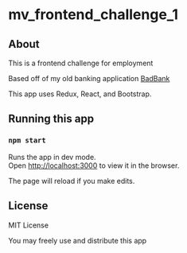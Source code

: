 # mv_frontend_challenge_1

## About

This is a frontend challenge for employment

Based off of my old banking application [BadBank](https://github.com/CaptainPoldark/badbank)

This app uses Redux, React, and Bootstrap.

## Running this app

### `npm start`

Runs the app in dev mode.<br />
Open [http://localhost:3000](http://localhost:3000) to view it in the browser.

The page will reload if you make edits.

## License

MIT License

You may freely use and distribute this app